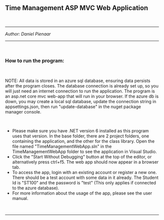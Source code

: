 ## Time Management ASP MVC Web Application

<br>

***

_Author: Daniel Pienaar_

***

<br>

### How to run the program:

<br>

NOTE: All data is stored in an azure sql database, ensuring data persists after the program closes. The database connection is already set up, so you will just need an internet connection to run the application. The program is an asp.net core mvc web-app that will run in your browser.
If the azure db is down, you may create a local sql database, update the connection string in appsettings.json, then run "update-database" in the nuget package manager console.

<br>

* Please make sure you have .NET version 6 installed as this program uses that version. In the base folder, there are 2 project folders, one containing the application, and the other for the class library. Open the file named "TimeManagementWebApp.sln" in the TimeManagementWebApp folder to see the application in Visual Studio. 
* Click the "Start Without Debugging" button at the top of the editor, or alternatively press ctrl+f5. The web app should now appear in a browser tab.
* To access the app, login with an existing account or register a new one. There should be a test account with some data in it already. The Student Id is "ST100" and the password is "test" (This only applies if connected to the azure database).
* For more information about the usage of the app, please see the user manual.

<br>

***

